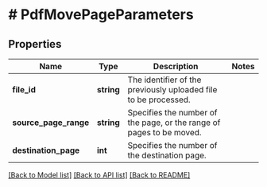 # # PdfMovePageParameters

## Properties

Name | Type | Description | Notes
------------ | ------------- | ------------- | -------------
**file_id** | **string** | The identifier of the previously uploaded file to be processed. | 
**source_page_range** | **string** | Specifies the number of the page, or the range of pages to be moved. | 
**destination_page** | **int** | Specifies the number of the destination page. | 

[[Back to Model list]](../../README.md#documentation-for-models) [[Back to API list]](../../README.md#documentation-for-api-endpoints) [[Back to README]](../../README.md)


